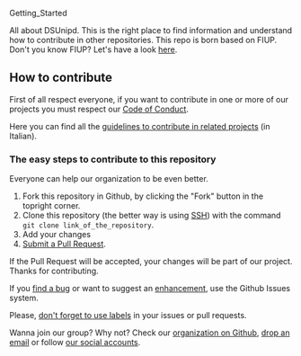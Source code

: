 Getting_Started

All about DSUnipd. This is the right place to find information and understand how to contribute in other repositories.
This repo is born based on FIUP. Don't you know FIUP? Let's have a look [here](https://github.com/FIUP/Getting-Started).

## How to contribute

First of all respect everyone, if you want to contribute in one or more of our projects you must respect our [Code of Conduct](https://github.com/DSUnipd/Getting-Started/blob/master/CODE_OF_CONDUCT.md).

Here you can find all the [guidelines to contribute in related projects](https://github.com/DSUnipd/Getting-Started/blob/master/CONTRIBUTING.md) (in Italian).

### The easy steps to contribute to this repository

Everyone can help our organization to be even better.

1. Fork this repository in Github, by clicking the "Fork" button in the topright corner. 
2. Clone this repository (the better way is using [SSH](https://help.github.com/articles/connecting-to-github-with-ssh/)) with the command `git clone link_of_the_repository`.
3. Add your changes
4. [Submit a Pull Request](https://github.com/DSUnipd/Getting-Started/blob/master/CONTRIBUTING.md#pull-requests).

If the Pull Request will be accepted, your changes will be part of our project. Thanks for contributing.

If you [find a bug](https://github.com/DSUnipd/Getting-Started/blob/master/CONTRIBUTING.md#segnalare-bug) or want to suggest an [enhancement](https://github.com/DSUnipd/Getting-Started/blob/master/CONTRIBUTING.md#suggerire-miglioramenti), use the Github Issues system.

Please, [don't forget to use labels](https://github.com/DSUnipd/Getting-Started/blob/master/CONTRIBUTING.md#etichette-per-le-issue-e-pull-request) in your issues or pull requests.

Wanna join our group? Why not? Check our [organization on Github](https://github.com/DSUnipd), [drop an email](mailto:dsup@tuta.io) or follow [our social accounts](https://github.com/DSUnipd/Getting-Started/blob/master/DSUnipd_Rules.md#DSUnipd-nei-social).

